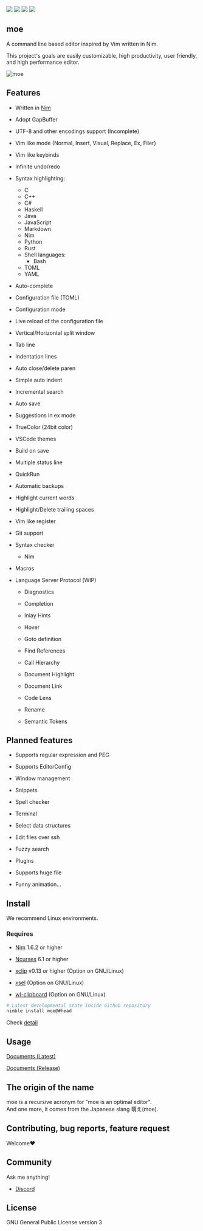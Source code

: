 [![](https://github.com/fox0430/moe/workflows/Build/badge.svg)](https://github.com/fox0430/moe/workflows/Build)
[![](https://github.com/fox0430/moe/workflows/CFF/badge.svg)](https://github.com/fox0430/moe/workflows/CFF)
[![](https://github.com/fox0430/moe/workflows/Tests/badge.svg)](https://github.com/fox0430/moe/workflows/Tests)
[![](https://img.shields.io/badge/License-GPLv3-blue.svg)](https://www.gnu.org/licenses/gpl-3.0)

## moe

A command line based editor inspired by Vim written in Nim.

This project's goals are easily customizable, high productivity, user friendly, and high performance editor.

![moe](https://user-images.githubusercontent.com/15966436/146791140-e020a07f-7ca1-4bfd-a6a4-f20f4c7885db.png)

## Features

- Written in [Nim](https://nim-lang.org)

- Adopt GapBuffer

- UTF-8 and other encodings support (Incomplete)

- Vim like mode (Normal, Insert, Visual, Replace, Ex, Filer)

- Vim like keybinds

- Infinite undo/redo

- Syntax highlighting:

  - C
  - C++
  - C#
  - Haskell
  - Java
  - JavaScript
  - Markdown
  - Nim
  - Python
  - Rust
  - Shell languages:
    - Bash
  - TOML
  - YAML

- Auto-complete

- Configuration file (TOML)

- Configuration mode

- Live reload of the configuration file

- Vertical/Horizontal split window

- Tab line

- Indentation lines

- Auto close/delete paren

- Simple auto indent

- Incremental search

- Auto save

- Suggestions in ex mode

- TrueColor (24bit color)

- VSCode themes

- Build on save

- Multiple status line

- QuickRun

- Automatic backups

- Highlight current words

- Highlight/Delete trailing spaces

- Vim like register

- Git support

- Syntax checker

  - Nim

- Macros

- Language Server Protocol (WIP)

  - Diagnostics

  - Completion

  - Inlay Hints

  - Hover

  - Goto definition

  - Find References

  - Call Hierarchy

  - Document Highlight

  - Document Link

  - Code Lens

  - Rename

  - Semantic Tokens

## Planned features

- Supports regular expression and PEG

- Supports EditorConfig

- Window management

- Snippets

- Spell checker

- Terminal

- Select data structures

- Edit files over ssh

- Fuzzy search

- Plugins

- Supports huge file

- Funny animation...

## Install

We recommend Linux environments.

### Requires

- [Nim](https://nim-lang.org) 1.6.2 or higher

- [Ncurses](https://invisible-island.net/ncurses) 6.1 or higher

- [xclip](https://github.com/astrand/xclip) v0.13 or higher (Option on GNU/Linux)

- [xsel](http://www.kfish.org/software/xsel/) (Option on GNU/Linux)

- [wl-clipboard](https://github.com/bugaevc/wl-clipboard) (Option on GNU/Linux)

```sh
# Latest developmental state inside Github repository
nimble install moe@#head
```

Check [detail](https://github.com/fox0430/moe/blob/develop/documents/overview.md)

## Usage

[Documents (Latest)](https://github.com/fox0430/moe/blob/develop/documents/index.md)

[Documents (Release)](https://github.com/fox0430/moe/blob/master/documents/index.md)

## The origin of the name
moe is a recursive acronym for "moe is an optimal editor".    
And one more, it comes from the Japanese slang 萌え(moe).

## Contributing, bug reports, feature request
Welcome❤

## Community

Ask me anything!

 - [Discord](https://discord.gg/UaJPnCF)

## License

GNU General Public License version 3
